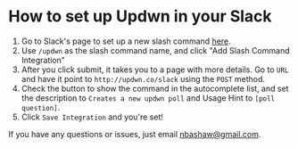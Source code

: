 # How to set up Updwn in your Slack

1. Go to Slack's page to set up a new slash command [here](https://slack.com/services/new/slash-commands).
2. Use `/updwn` as the slash command name, and click "Add Slash Command Integration"
3. After you click submit, it takes you to a page with more details. Go to `URL` and have it point to `http://updwn.co/slack` using the `POST` method.
4. Check the button to show the command in the autocomplete list, and set the description to `Creates a new updwn poll` and Usage Hint to `[poll question]`.
5. Click `Save Integration` and you're set!

If you have any questions or issues, just email nbashaw@gmail.com. 
